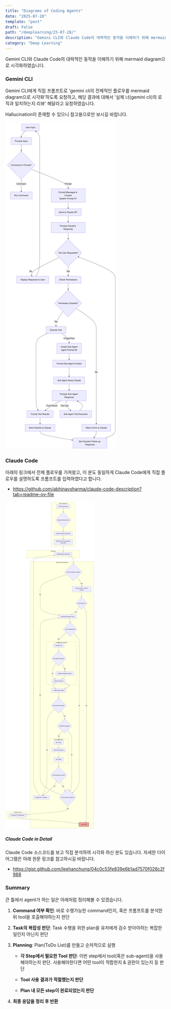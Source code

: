 ```yaml
---
title: "Diagrams of Coding Agents"
date: "2025-07-28"
template: "post"
draft: False
path: "/deeplearning/25-07-28/"
description: "Gemini CLI와 Claude Code의 대략적인 동작을 이해하기 위해 mermaid diagram으로 시각화합니다. Gemini CLI에게 직접 프롬프트로 'gemini cli의 전체적인 플로우를 mermaid diagram으로 시각화'하도록 요청하고, 해당 결과에 대해서 gemini cli의 로직과 일치하는지 리뷰 해달라고 요청하였습니다."
category: "Deep Learning"
---
```


Gemini CLI와 Claude Code의 대략적인 동작을 이해하기 위해 mermaid diagram으로 시각화하였습니다. 

### Gemini CLI

Gemini CLI에게 직접 프롬프트로 'gemini cli의 전체적인 플로우를 mermaid diagram으로 시각화'하도록 요청하고, 해당 결과에 대해서 '실제 너(gemini cli)의 로직과 일치하는지 리뷰' 해달라고 요청하였습니다.

Hallucination이 존재할 수 있으니 참고용으로만 보시길 바랍니다.

![img](../img/25-07-28-1.png)

### Claude Code

아래의 링크에서 전체 플로우를 가져왔고, 이 분도 동일하게 Claude Code에게 직접 플로우를 설명하도록 프롬프트를 입력하였다고 합니다. 

- https://github.com/abhinavsharma/claude-code-description?tab=readme-ov-file

![img](../img/25-07-28-2.png)

##### Claude Code in Detail

Claude Code 소스코드를 보고 직접 분석하여 시각화 하신 분도 있습니다. 자세한 다이어그램은 아래 원문 링크를 참고하시길 바랍니다.

- https://gist.github.com/leehanchung/04c0c53fe839e6b1ad7570f026c2f988

### Summary

큰 틀에서 agent가 하는 일은 아래처럼 정리해볼 수 있겠습니다.

1. **Command 여부 확인**: 바로 수행가능한 command인지, 혹은 프롬프트를 분석한 뒤 tool을 호출해야하는지 판단

2. **Task의 복잡성 판단**: Task 수행을 위한 plan을 유저에게 검수 받아야하는 복잡한 일인지 아닌지 판단

3. **Planning**: Plan(ToDo List)를 만들고 순차적으로 실행
   - **각 Step에서 필요한 Tool 판단**: 이번 step에서 tool(혹은 sub-agent)을 사용해야하는지 판단. 사용해야한다면 어떤 tool이 적합한지 & 권한이 있는지 등 판단
   
   - **Tool 사용 결과가 적절했는지 판단**
   - **Plan 내 모든 step이 완료되었는지 판단**
   
4. **최종 응답을 정리 후 반환**

